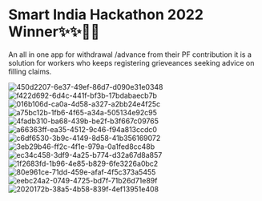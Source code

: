 # Smart India Hackathon 2022 Winner✨✨🎇🥇
An all in one app for withdrawal /advance from their PF contribution
it is a solution for workers who keeps registering grieveances seeking advice on filling claims.


![450d2207-6e37-49ef-86d7-d090e31e0348](https://user-images.githubusercontent.com/103301856/214682431-b8acb1f2-7635-4f57-b80e-f99b74dfc353.jpg)
![f422d692-6d4c-441f-bf3b-17bdabaecb7b](https://user-images.githubusercontent.com/103301856/214682470-59b7b30b-555b-45da-a293-e7a774ecbbbf.jpg)
![016b106d-ca0a-4d58-a327-a2bb24e4f25c](https://user-images.githubusercontent.com/103301856/214682489-6186e059-a239-48fd-a2e7-c572d93a8fb0.jpg)
![a75bc12b-1fb6-4f65-a34a-505134e92c95](https://user-images.githubusercontent.com/103301856/214682514-57d0a753-e767-44b2-b5af-a073e0f88d23.jpg)
![4fadb310-ba68-439b-be2f-b3f667c09765](https://user-images.githubusercontent.com/103301856/214682530-f7d8729e-0ff6-4c79-8a33-97f08e105afd.jpg)
![a66363ff-ea35-4512-9c46-f94a813ccdc0](https://user-images.githubusercontent.com/103301856/214682550-07d6c31d-8693-4712-9d43-1d34452c672e.jpg)
![c6df6530-3b9c-4149-8d58-41b356169072](https://user-images.githubusercontent.com/103301856/214682587-16cd9737-9746-4482-b88a-542d1155c636.jpg)
![3eb29b46-ff2c-4f1e-979a-0a1fed8cc48b](https://user-images.githubusercontent.com/103301856/214682609-71310b09-a137-47ec-90a1-d8f623d0de6d.jpg)
![ec34c458-3df9-4a25-b774-d32a67d8a857](https://user-images.githubusercontent.com/103301856/214682643-86987f42-0625-464b-9be8-9ac36d03b6fa.jpg)
![1f2683fd-1b96-4e85-b829-6fe3226a0bc2](https://user-images.githubusercontent.com/103301856/214682685-bfa7be41-ff18-4e68-9807-06b07283f2ab.jpg)
![80e961ce-71dd-459e-afaf-4f5c373a5455](https://user-images.githubusercontent.com/103301856/214682715-23c527bb-ba25-4ab0-9fc1-897e67051ac5.jpg)
![eebc24a2-0749-4725-bd7f-71b26d71e89f](https://user-images.githubusercontent.com/103301856/214682737-d6b1f341-d8c1-4db7-a138-303ff1f88057.jpg)
![2020172b-38a5-4b58-839f-4ef13951e408](https://user-images.githubusercontent.com/103301856/214682765-4b329d14-6818-48ad-b75c-05d5976a10b9.jpg)
